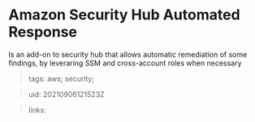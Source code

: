 # Amazon Security Hub Automated Response

Is an add-on to security hub that allows automatic remediation of some findings,
by leveraring SSM and cross-account roles when necessary

> tags: aws; security; 

> uid: 20210906121523Z

> links: 

